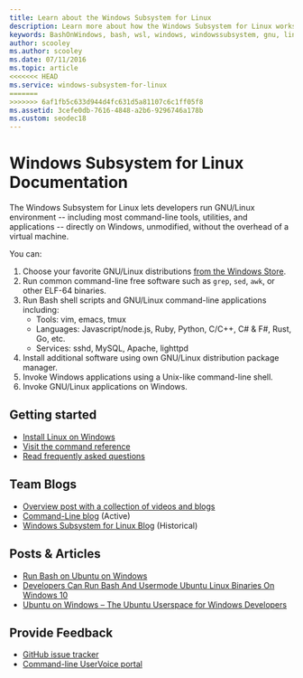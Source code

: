 ```yaml
---
title: Learn about the Windows Subsystem for Linux
description: Learn more about how the Windows Subsystem for Linux works.
keywords: BashOnWindows, bash, wsl, windows, windowssubsystem, gnu, linux
author: scooley
ms.author: scooley
ms.date: 07/11/2016
ms.topic: article
<<<<<<< HEAD
ms.service: windows-subsystem-for-linux
=======
>>>>>>> 6af1fb5c633d944d4fc631d5a81107c6c1ff05f8
ms.assetid: 3cefe0db-7616-4848-a2b6-9296746a178b
ms.custom: seodec18
---
```


# Windows Subsystem for Linux Documentation

The Windows Subsystem for Linux lets developers run GNU/Linux environment -- including most command-line tools, utilities, and applications -- directly on Windows, unmodified, without the overhead of a virtual machine.  

You can:

1. Choose your favorite GNU/Linux distributions [from the Windows Store](https://aka.ms/wslstore).
1. Run common command-line free software such as `grep`, `sed`, `awk`, or other ELF-64 binaries. 
1. Run Bash shell scripts and GNU/Linux command-line applications including:  
    * Tools: vim, emacs, tmux
    * Languages: Javascript/node.js, Ruby, Python, C/C++, C# & F#, Rust, Go, etc.
    * Services: sshd, MySQL, Apache, lighttpd
1. Install additional software using own GNU/Linux distribution package manager.
1. Invoke Windows applications using a Unix-like command-line shell.
1. Invoke GNU/Linux applications on Windows.

## Getting started

* [Install Linux on Windows](install_guide.md)
* [Visit the command reference](reference.md)
* [Read frequently asked questions](faq.md)

## Team Blogs
*  [Overview post with a collection of videos and blogs](https://blogs.msdn.microsoft.com/commandline/learn-about-windows-console-and-windows-subsystem-for-linux-wsl/)
* [Command-Line blog](https://blogs.msdn.microsoft.com/commandline/) (Active)
* [Windows Subsystem for Linux Blog](https://blogs.msdn.microsoft.com/wsl/) (Historical)

## Posts & Articles
* [Run Bash on Ubuntu on Windows](https://blogs.windows.com/buildingapps/2016/03/30/run-bash-on-ubuntu-on-windows/)
* [Developers Can Run Bash And Usermode Ubuntu Linux Binaries On Windows 10](https://www.hanselman.com/blog/DevelopersCanRunBashShellAndUsermodeUbuntuLinuxBinariesOnWindows10.aspx)
* [Ubuntu on Windows – The Ubuntu Userspace for Windows Developers](https://insights.ubuntu.com/2016/03/30/ubuntu-on-windows-the-ubuntu-userspace-for-windows-developers/) 

## Provide Feedback
* [GitHub issue tracker](https://github.com/Microsoft/BashOnWindows/issues)
* [Command-line UserVoice portal](https://wpdev.uservoice.com/forums/266908-command-prompt-console-bash-on-ubuntu-on-windo/category/161892-bash)
